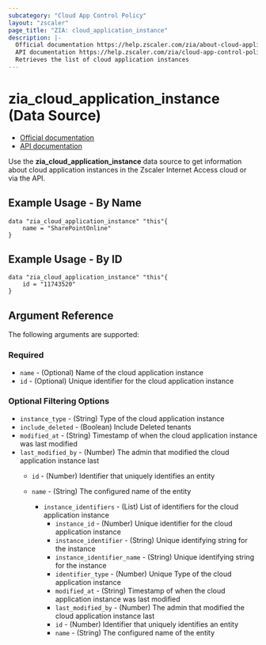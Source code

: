 ```yaml
---
subcategory: "Cloud App Control Policy"
layout: "zscaler"
page_title: "ZIA: cloud_application_instance"
description: |-
  Official documentation https://help.zscaler.com/zia/about-cloud-application-instances
  API documentation https://help.zscaler.com/zia/cloud-app-control-policy#/cloudApplicationInstances-get
  Retrieves the list of cloud application instances
---
```


# zia_cloud_application_instance (Data Source)

* [Official documentation](https://help.zscaler.com/zia/about-cloud-application-instances)
* [API documentation](https://help.zscaler.com/zia/cloud-app-control-policy#/cloudApplicationInstances-get)

Use the **zia_cloud_application_instance** data source to get information about cloud application instances in the Zscaler Internet Access cloud or via the API.

## Example Usage - By Name

```hcl
data "zia_cloud_application_instance" "this"{
    name = "SharePointOnline"
}
```

## Example Usage - By ID

```hcl
data "zia_cloud_application_instance" "this"{
    id = "11743520"
}
```

## Argument Reference

The following arguments are supported:

### Required

* `name` - (Optional) Name of the cloud application instance
* `id` - (Optional) Unique identifier for the cloud application instance

### Optional Filtering Options

* `instance_type` - (String) Type of the cloud application instance
* `include_deleted` - (Boolean) Include Deleted tenants
* `modified_at` - (String) Timestamp of when the cloud application instance was last modified
* `last_modified_by` - (Number)  The admin that modified the cloud application instance last
  * `id` - (Number) Identifier that uniquely identifies an entity
  * `name` - (String) The configured name of the entity

    * `instance_identifiers` - (List) List of identifiers for the cloud application instance
      * `instance_id` - (Number) Unique identifier for the cloud application instance
      * `instance_identifier` - (String) Unique identifying string for the instance
      * `instance_identifier_name` - (String) Unique identifying string for the instance
      * `identifier_type` - (Number) Unique Type of the cloud application instance
      * `modified_at` - (String) Timestamp of when the cloud application instance was last modified
      * `last_modified_by` - (Number)  The admin that modified the cloud application instance last
      * `id` - (Number) Identifier that uniquely identifies an entity
      * `name` - (String) The configured name of the entity
